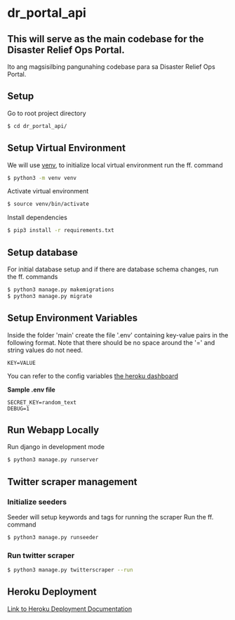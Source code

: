 # dr_portal_api
This will serve as the main codebase for the Disaster Relief Ops Portal.
---
Ito ang magsisilbing pangunahing codebase para sa Disaster Relief Ops Portal.

## Setup
Go to root project directory
``` sh
$ cd dr_portal_api/
```

## Setup Virtual Environment
We will use [venv](https://docs.python.org/3/library/venv.html), to initialize local virtual environment run the ff. command
``` sh
$ python3 -m venv venv
```
Activate virtual environment
``` sh
$ source venv/bin/activate
```
Install dependencies
``` sh
$ pip3 install -r requirements.txt
```

## Setup database
For initial database setup and if there are database schema changes, run the ff. commands
```sh
$ python3 manage.py makemigrations
$ python3 manage.py migrate
```

## Setup Environment Variables
Inside the folder 'main' create the file '.env' containing key-value pairs in the following format.
Note that there should be no space around the '=' and string values do not need.
```
KEY=VALUE
```
You can refer to the config variables [the heroku dashboard](https://dashboard.heroku.com/apps/dro-portal/settings)

**Sample .env file**
```
SECRET_KEY=random_text
DEBUG=1
```

## Run Webapp Locally
Run django in development mode
``` sh
$ python3 manage.py runserver
```

## Twitter scraper management
### Initialize seeders
Seeder will setup keywords and tags for running the scraper
Run the ff. command
```sh
$ python3 manage.py runseeder
```
### Run twitter scraper
```sh
$ python3 manage.py twitterscraper --run
```

## Heroku Deployment
[Link to Heroku Deployment Documentation](documentation/deployment.md)

